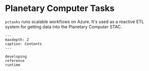 # Planetary Computer Tasks

`pctasks` runs scalable workflows on Azure. It's used as a reactive ETL system for getting data into
the Planetary Computer STAC.

```{toctree}
---
maxdepth: 2
caption: Contents
---

developing
reference
runtime
````